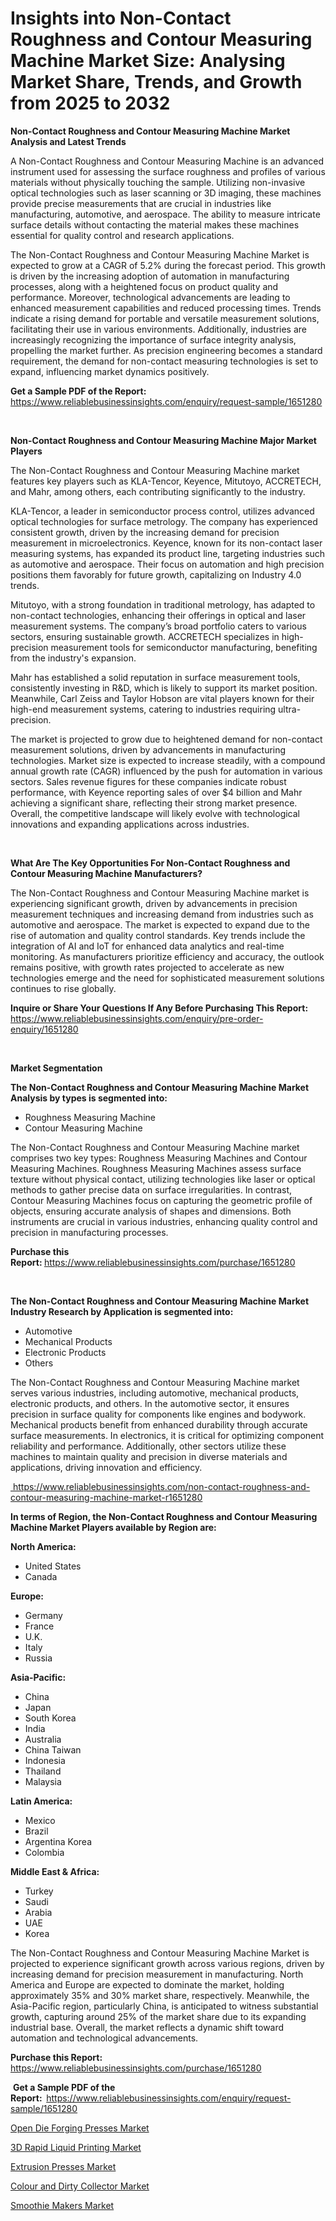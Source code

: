 <p><h1>Insights into Non-Contact Roughness and Contour Measuring Machine Market Size: Analysing Market Share, Trends, and Growth from 2025 to 2032</h1></p><p><strong>Non-Contact Roughness and Contour Measuring Machine Market Analysis and Latest Trends</strong></p>
<p><p>A Non-Contact Roughness and Contour Measuring Machine is an advanced instrument used for assessing the surface roughness and profiles of various materials without physically touching the sample. Utilizing non-invasive optical technologies such as laser scanning or 3D imaging, these machines provide precise measurements that are crucial in industries like manufacturing, automotive, and aerospace. The ability to measure intricate surface details without contacting the material makes these machines essential for quality control and research applications.</p><p>The Non-Contact Roughness and Contour Measuring Machine Market is expected to grow at a CAGR of 5.2% during the forecast period. This growth is driven by the increasing adoption of automation in manufacturing processes, along with a heightened focus on product quality and performance. Moreover, technological advancements are leading to enhanced measurement capabilities and reduced processing times. Trends indicate a rising demand for portable and versatile measurement solutions, facilitating their use in various environments. Additionally, industries are increasingly recognizing the importance of surface integrity analysis, propelling the market further. As precision engineering becomes a standard requirement, the demand for non-contact measuring technologies is set to expand, influencing market dynamics positively.</p></p>
<p><strong>Get a Sample PDF of the Report:&nbsp;</strong> <a href="https://www.reliablebusinessinsights.com/enquiry/request-sample/1651280?utm_campaign=2446&utm_medium=2&utm_source=Github&utm_content=ia&utm_term=23032025&utm_id=non-contact-roughness-and-contour-measuring-machine">https://www.reliablebusinessinsights.com/enquiry/request-sample/1651280</a></p>
<p>&nbsp;</p>
<p><strong>Non-Contact Roughness and Contour Measuring Machine Major Market Players</strong></p>
<p><p>The Non-Contact Roughness and Contour Measuring Machine market features key players such as KLA-Tencor, Keyence, Mitutoyo, ACCRETECH, and Mahr, among others, each contributing significantly to the industry. </p><p>KLA-Tencor, a leader in semiconductor process control, utilizes advanced optical technologies for surface metrology. The company has experienced consistent growth, driven by the increasing demand for precision measurement in microelectronics. Keyence, known for its non-contact laser measuring systems, has expanded its product line, targeting industries such as automotive and aerospace. Their focus on automation and high precision positions them favorably for future growth, capitalizing on Industry 4.0 trends.</p><p>Mitutoyo, with a strong foundation in traditional metrology, has adapted to non-contact technologies, enhancing their offerings in optical and laser measurement systems. The company’s broad portfolio caters to various sectors, ensuring sustainable growth. ACCRETECH specializes in high-precision measurement tools for semiconductor manufacturing, benefiting from the industry's expansion.</p><p>Mahr has established a solid reputation in surface measurement tools, consistently investing in R&D, which is likely to support its market position. Meanwhile, Carl Zeiss and Taylor Hobson are vital players known for their high-end measurement systems, catering to industries requiring ultra-precision.</p><p>The market is projected to grow due to heightened demand for non-contact measurement solutions, driven by advancements in manufacturing technologies. Market size is expected to increase steadily, with a compound annual growth rate (CAGR) influenced by the push for automation in various sectors. Sales revenue figures for these companies indicate robust performance, with Keyence reporting sales of over $4 billion and Mahr achieving a significant share, reflecting their strong market presence. Overall, the competitive landscape will likely evolve with technological innovations and expanding applications across industries.</p></p>
<p>&nbsp;</p>
<p><strong>What Are The Key Opportunities For Non-Contact Roughness and Contour Measuring Machine Manufacturers?</strong></p>
<p><p>The Non-Contact Roughness and Contour Measuring Machine market is experiencing significant growth, driven by advancements in precision measurement techniques and increasing demand from industries such as automotive and aerospace. The market is expected to expand due to the rise of automation and quality control standards. Key trends include the integration of AI and IoT for enhanced data analytics and real-time monitoring. As manufacturers prioritize efficiency and accuracy, the outlook remains positive, with growth rates projected to accelerate as new technologies emerge and the need for sophisticated measurement solutions continues to rise globally.</p></p>
<p><strong>Inquire or Share Your Questions If Any Before Purchasing This Report:</strong> <a href="https://www.reliablebusinessinsights.com/enquiry/pre-order-enquiry/1651280?utm_campaign=2446&utm_medium=2&utm_source=Github&utm_content=ia&utm_term=23032025&utm_id=non-contact-roughness-and-contour-measuring-machine">https://www.reliablebusinessinsights.com/enquiry/pre-order-enquiry/1651280</a></p>
<p>&nbsp;</p>
<p><strong>Market Segmentation</strong></p>
<p><strong>The Non-Contact Roughness and Contour Measuring Machine Market Analysis by types is segmented into:</strong></p>
<p><ul><li>Roughness Measuring Machine</li><li>Contour Measuring Machine</li></ul></p>
<p><p>The Non-Contact Roughness and Contour Measuring Machine market comprises two key types: Roughness Measuring Machines and Contour Measuring Machines. Roughness Measuring Machines assess surface texture without physical contact, utilizing technologies like laser or optical methods to gather precise data on surface irregularities. In contrast, Contour Measuring Machines focus on capturing the geometric profile of objects, ensuring accurate analysis of shapes and dimensions. Both instruments are crucial in various industries, enhancing quality control and precision in manufacturing processes.</p></p>
<p><strong>Purchase this Report:&nbsp;</strong><a href="https://www.reliablebusinessinsights.com/purchase/1651280?utm_campaign=2446&utm_medium=2&utm_source=Github&utm_content=ia&utm_term=23032025&utm_id=non-contact-roughness-and-contour-measuring-machine">https://www.reliablebusinessinsights.com/purchase/1651280</a></p>
<p>&nbsp;</p>
<p><strong>The Non-Contact Roughness and Contour Measuring Machine Market Industry Research by Application is segmented into:</strong></p>
<p><ul><li>Automotive</li><li>Mechanical Products</li><li>Electronic Products</li><li>Others</li></ul></p>
<p><p>The Non-Contact Roughness and Contour Measuring Machine market serves various industries, including automotive, mechanical products, electronic products, and others. In the automotive sector, it ensures precision in surface quality for components like engines and bodywork. Mechanical products benefit from enhanced durability through accurate surface measurements. In electronics, it is critical for optimizing component reliability and performance. Additionally, other sectors utilize these machines to maintain quality and precision in diverse materials and applications, driving innovation and efficiency.</p></p>
<p><a href="https://www.reliablebusinessinsights.com/non-contact-roughness-and-contour-measuring-machine-market-r1651280?utm_campaign=2446&utm_medium=2&utm_source=Github&utm_content=ia&utm_term=23032025&utm_id=non-contact-roughness-and-contour-measuring-machine">&nbsp;https://www.reliablebusinessinsights.com/non-contact-roughness-and-contour-measuring-machine-market-r1651280</a></p>
<p><strong>In terms of Region, the Non-Contact Roughness and Contour Measuring Machine Market Players available by Region are:</strong></p>
<p>
    <p> <strong> North America: </strong>
        <ul>
            <li>United States</li>
            <li>Canada</li>
        </ul>
        </p> 
    <p> <strong> Europe: </strong>
        <ul>
            <li>Germany</li>
            <li>France</li>
            <li>U.K.</li>
            <li>Italy</li>
            <li>Russia</li>
        </ul>
        </p> 
    <p> <strong> Asia-Pacific: </strong>
        <ul>
            <li>China</li>
            <li>Japan</li>
            <li>South Korea</li>
            <li>India</li>
            <li>Australia</li>
            <li>China Taiwan</li>
            <li>Indonesia</li>
            <li>Thailand</li>
            <li>Malaysia</li>
        </ul>
        </p> 
    <p> <strong> Latin America: </strong>
        <ul>
            <li>Mexico</li>
            <li>Brazil</li>
            <li>Argentina Korea</li>
            <li>Colombia</li>
        </ul>
        </p> 
    <p> <strong> Middle East & Africa: </strong>
        <ul>
            <li>Turkey</li>
            <li>Saudi</li>
            <li>Arabia</li>
            <li>UAE</li>
            <li>Korea</li>
        </ul>
    </p>
    </p>
<p><p>The Non-Contact Roughness and Contour Measuring Machine Market is projected to experience significant growth across various regions, driven by increasing demand for precision measurement in manufacturing. North America and Europe are expected to dominate the market, holding approximately 35% and 30% market share, respectively. Meanwhile, the Asia-Pacific region, particularly China, is anticipated to witness substantial growth, capturing around 25% of the market share due to its expanding industrial base. Overall, the market reflects a dynamic shift toward automation and technological advancements.</p></p>
<p><strong>Purchase this Report: </strong><a href="https://www.reliablebusinessinsights.com/purchase/1651280?utm_campaign=2446&utm_medium=2&utm_source=Github&utm_content=ia&utm_term=23032025&utm_id=non-contact-roughness-and-contour-measuring-machine">https://www.reliablebusinessinsights.com/purchase/1651280</a></p>
<p>&nbsp;<strong>Get a Sample PDF of the Report:&nbsp;&nbsp;</strong><a href="https://www.reliablebusinessinsights.com/enquiry/request-sample/1651280?utm_campaign=2446&utm_medium=2&utm_source=Github&utm_content=ia&utm_term=23032025&utm_id=non-contact-roughness-and-contour-measuring-machine">https://www.reliablebusinessinsights.com/enquiry/request-sample/1651280</a></p>
<p><strong></strong></p>
<p><p><a href="https://www.linkedin.com/pulse/open-die-forging-presses-market-highlights-industry-growth-134-5ckzc?utm_campaign=2446&utm_medium=2&utm_source=Github&utm_content=ia&utm_term=23032025&utm_id=non-contact-roughness-and-contour-measuring-machine">Open Die Forging Presses Market</a></p><p><a href="https://github.com/janustabarf2/Market-Research-Report-List-1/blob/main/3d-rapid-liquid-printing-market.md?utm_campaign=2446&utm_medium=2&utm_source=Github&utm_content=ia&utm_term=23032025&utm_id=non-contact-roughness-and-contour-measuring-machine">3D Rapid Liquid Printing Market</a></p><p><a href="https://www.linkedin.com/pulse/in-depth-report-extrusion-presses-market-types-applications-6ljvc?utm_campaign=2446&utm_medium=2&utm_source=Github&utm_content=ia&utm_term=23032025&utm_id=non-contact-roughness-and-contour-measuring-machine">Extrusion Presses Market</a></p><p><a href="https://github.com/kaganalcinwv/Market-Research-Report-List-1/blob/main/colour-and-dirty-collector-market.md?utm_campaign=2446&utm_medium=2&utm_source=Github&utm_content=ia&utm_term=23032025&utm_id=non-contact-roughness-and-contour-measuring-machine">Colour and Dirty Collector Market</a></p><p><a href="https://www.linkedin.com/pulse/detailed-smoothie-makers-market-analysis-2025-2032-size-muqbc?utm_campaign=2446&utm_medium=2&utm_source=Github&utm_content=ia&utm_term=23032025&utm_id=non-contact-roughness-and-contour-measuring-machine">Smoothie Makers Market</a></p></p>